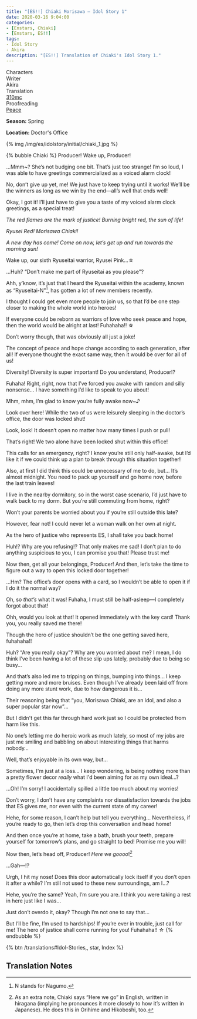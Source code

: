```yaml
---
title: "[ES!!] Chiaki Morisawa – Idol Story 1"
date: 2020-03-16 9:04:00
categories:
- [Enstars, Chiaki]
- [Enstars, ES!!]
tags:
- Idol Story
- Akira
description: "[ES!!] Translation of Chiaki's Idol Story 1."
---
```

<div class="three-wrapper" style="--storyColor:#965e7d;--storyColor-rgb:150,94,125;--storyColor-h:326.8;--storyColor-s: 23%;--storyColor-l:47.8%;">
    <div class="info-area">
        <div class="info">
            <div class="info-item characters">
                <div class="label">
                    Characters
                </div>
                <div class="value">
								<a href="/categories/Enstars/Chiaki" character="Chiaki"></a>
                </div>
            </div>
            <div class="info-item one">
                <div class="label">
                    Writer
                </div>
                <div class="value">
                    Akira
                </div>
            </div>
            <div class="info-item two">
                <div class="label">
                    Translation
                </div>
                <div class="value">
                    <a href="/about">310mc</a>
                </div>
            </div>
            <div class="info-item three">
                <div class="label">
                   Proofreading
                </div>
                <div class="value">
                    <a href="https://twitter.com/yoroshikilled">Peace</a>
                </div>
            </div>
        </div>
    </div>
</div>

<!-- more -->
<div class="msr-season spring">
    <p><span><b>Season:</b> Spring</span></p>
</div>

<div class="msr-location">
    <p><span><b>Location:</b> Doctor's Office</span></p>
</div>

{% img /img/es/idolstory/initial/chiaki_1.jpg %}

{% bubble Chiaki %}
Producer! Wake up, Producer!

…Mmm~? She’s not budging one bit. That’s just too strange! I’m so loud, I was able to have greetings commercialized as a voiced alarm clock!

No, don’t give up yet, me! We just have to keep trying until it works! We’ll be the winners as long as we win by the end—all’s well that ends well!

Okay, I got it! I’ll just have to give you a taste of my voiced alarm clock greetings, as a special treat!

*The red flames are the mark of justice! Burning bright red, the sun of life!*

*Ryusei Red! Morisawa Chiaki!*

*A new day has come! Come on now, let’s get up and run towards the morning sun!*

Wake up, our sixth Ryuseitai warrior, Ryusei Pink…☆

…Huh? “Don’t make me part of Ryuseitai as you please”?

Ahh, y’know, it’s just that I heard the Ryuseitai within the academy, known as “Ryuseitai-N”[^1], has gotten a lot of new members recently.

I thought I could get even more people to join us, so that I’d be one step closer to making the whole world into heroes!

If everyone could be reborn as warriors of love who seek peace and hope, then the world would be alright at last! Fuhahaha!! ☆

Don’t worry though, that was obviously all just a joke!

The concept of peace and hope change according to each generation, after all! If everyone thought the exact same way, then it would be over for all of us!

Diversity! Diversity is super important! Do you understand, Producer!?

Fuhaha! Right, right, now that I’ve forced you awake with random and silly nonsense… I have something I’d like to speak to you about!

Mhm, mhm, I’m glad to know you’re fully awake now~♪

Look over here! While the two of us were leisurely sleeping in the doctor’s office, the door was locked shut!

Look, look! It doesn’t open no matter how many times I push or pull!

That’s right! We two alone have been locked shut within this office!

This calls for an emergency, right? I know you’re still only half-awake, but I’d like it if we could think up a plan to break through this situation together!

Also, at first I did think this could be unnecessary of me to do, but… It’s almost midnight. You need to pack up yourself and go home now, before the last train leaves!

I live in the nearby dormitory, so in the worst case scenario, I’d just have to walk back to my dorm. But you’re still commuting from home, right?

Won’t your parents be worried about you if you’re still outside this late?

However, fear not! I could never let a woman walk on her own at night.

As the hero of justice who represents ES, I shall take you back home!

Huh!? Why are you refusing!? That only makes me sad! I don’t plan to do anything suspicious to you, I can promise you that! Please trust me!

Now then, get all your belongings, Producer! And then, let’s take the time to figure out a way to open this locked door together!

…Hm? The office’s door opens with a card, so I wouldn’t be able to open it if I do it the normal way?

Oh, so *that’s* what it was! Fuhaha, I must still be half-asleep—I completely forgot about that!

Ohh, would you look at that! It opened immediately with the key card! Thank you, you really saved me there!

Though the hero of justice shouldn’t be the one getting saved here, fuhahaha!!

Huh? “Are you really okay”? Why are you worried about me? I mean, I do think I’ve been having a lot of these slip ups lately, probably due to being so busy…

And that’s also led me to tripping on things, bumping into things… I keep getting more and more bruises. Even though I’ve already been laid off from doing any more stunt work, due to how dangerous it is…

Their reasoning being that “you, Morisawa Chiaki, are an idol, and also a super popular star now”…

But I didn't get this far through hard work just so I could be protected from harm like this.

No one’s letting me do heroic work as much lately, so most of my jobs are just me smiling and babbling on about interesting things that harms nobody…

Well, that’s enjoyable in its own way, but…

Sometimes, I'm just at a loss… I keep wondering, is being nothing more than a pretty flower decor *really* what I'd been aiming for as my own ideal…?

…Oh! I’m sorry! I accidentally spilled a little too much about my worries!

Don’t worry, I don’t have any complaints nor dissatisfaction towards the jobs that ES gives me, nor even with the current state of my career!

Hehe, for some reason, I can’t help but tell you everything… Nevertheless, if you’re ready to go, then let’s drop this conversation and head home!

And then once you’re at home, take a bath, brush your teeth, prepare yourself for tomorrow’s plans, and go straight to bed! Promise me you will!

Now then, let’s head off, Producer! *Here we goooo*![^2]

…Gah—!?

Urgh, I hit my nose! Does this door automatically lock itself if you don’t open it after a while? I’m still not used to these new surroundings, am I…?

Hehe, you’re the same? Yeah, I’m sure you are. I think you were taking a rest in here just like I was…

Just don’t overdo it, okay? Though I’m not one to say that…

But I’ll be fine, I’m used to hardships! If you’re ever in trouble, just call for me! The hero of justice shall come running for you! Fuhahaha!! ☆
{% endbubble %}

<div toc>{% btn /translations#Idol-Stories,, star, Index %}</div>

## Translation Notes

[^1]: N stands for Nagumo.
[^2]: As an extra note, Chiaki says “Here we go” in English, written in hiragana (implying he pronounces it more closely to how it’s written in Japanese). He does this in Orihime and Hikoboshi, too.
